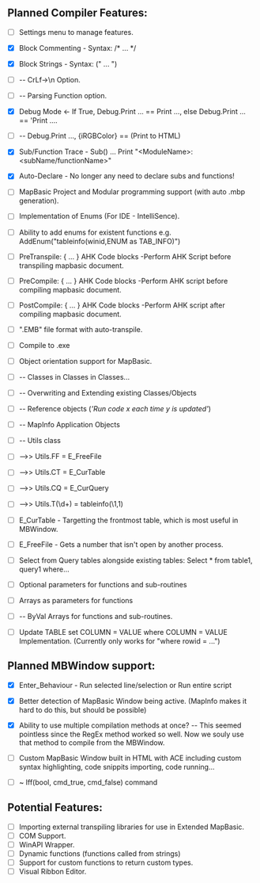 ## Planned Compiler Features:
* [ ] Settings menu to manage features.
* [x] Block Commenting - Syntax: /* ... */
* [x] Block Strings - Syntax: (" ... ")
* [ ] -- CrLf->\n Option.
* [ ] -- Parsing Function option.
* [x] Debug Mode <- If True, Debug.Print ... == Print ..., else Debug.Print ... == 'Print ....
* [ ]  -- Debug.Print ..., {iRGBColor} == (Print to HTML)
* [x] Sub/Function Trace - Sub() ... Print "\<ModuleName\>:\<subName/functionName\>"
* [x] Auto-Declare - No longer any need to declare subs and functions!
* [ ] MapBasic Project and Modular programming support (with auto .mbp generation).
* [ ] Implementation of Enums (For IDE - IntelliSence).
* [ ] Ability to add enums for existent functions e.g. AddEnum("tableinfo(winid,ENUM as TAB_INFO)")
* [ ] PreTranspile: { ... } AHK Code blocks -Perform AHK Script before transpiling mapbasic document.
* [ ] PreCompile: { ... } AHK Code blocks   -Perform AHK script before compiling mapbasic document.
* [ ] PostCompile: { ... } AHK Code blocks  -Perform AHK script after compiling mapbasic document.
* [ ] ".EMB" file format with auto-transpile.
* [ ] Compile to .exe
* [ ] Object orientation support for MapBasic.
* [ ]   -- Classes in Classes in Classes...
* [ ]   -- Overwriting and Extending existing Classes/Objects
* [ ]   -- Reference objects (*'Run code x each time y is updated'*)
* [ ]   -- MapInfo Application Objects
* [ ]   -- Utils class
* [ ]   -->> Utils.FF = E_FreeFile
* [ ]   -->> Utils.CT = E_CurTable
* [ ]   -->> Utils.CQ = E_CurQuery
* [ ]   -->> Utils.T(\d+) = tableinfo(\1,1)
* [ ] E_CurTable - Targetting the frontmost table, which is most useful in MBWindow.
* [ ] E_FreeFile - Gets a number that isn't open by another process.
* [ ] Select from Query tables alongside existing tables: Select * from table1, query1 where...
* [ ] Optional parameters for functions and sub-routines
* [ ] Arrays as parameters for functions
* [ ]   -- ByVal Arrays for functions and sub-routines.
* [ ] Update TABLE set COLUMN = VALUE where COLUMN = VALUE Implementation. (Currently only works for "where rowid = ...")


## Planned MBWindow support:
* [x] Enter_Behaviour - Run selected line/selection or Run entire script
* [x] Better detection of MapBasic Window being active. (MapInfo makes it hard to do this, but should be possible)
* [x] Ability to use multiple compilation methods at once? -- This seemed pointless since the RegEx method worked so well. Now we souly use that method to compile from the MBWindow.
* [ ] Custom MapBasic Window built in HTML with ACE including custom syntax highlighting, code snippits importing, code running...
* [ ] ~ Iff(bool, cmd_true, cmd_false) command


## Potential Features:
* [ ] Importing external transpiling libraries for use in Extended MapBasic.
* [ ] COM Support.
* [ ] WinAPI Wrapper.
* [ ] Dynamic functions (functions called from strings)
* [ ] Support for custom functions to return custom types.
* [ ] Visual Ribbon Editor.
